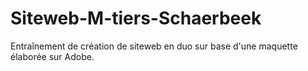 # Siteweb-M-tiers-Schaerbeek
Entraînement de création de siteweb en duo sur base d'une maquette élaborée sur Adobe.
